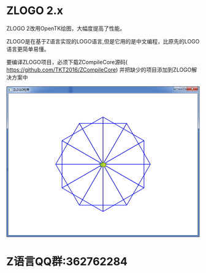 # ZLOGO 2.x

ZLOGO 2改用OpenTK绘图，大幅度提高了性能。

ZLOGO是在基于Z语言实现的LOGO语言,但是它用的是中文编程，比原先的LOGO语言更简单易懂。

要编译ZLOGO项目，必须下载ZCompileCore源码( https://github.com/TKT2016/ZCompileCore)
并把缺少的项目添加到ZLOGO解决方案中

![](https://github.com/TKT2016/ZLOGO2/blob/master/ZLOGO2.jpg)

# Z语言QQ群:362762284


